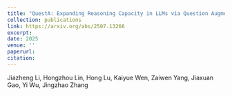 ```yaml
---
title: "QuestA: Expanding Reasoning Capacity in LLMs via Question Augmentation"
collection: publications
link: https://arxiv.org/abs/2507.13266
excerpt: 
date: 2025
venue: ''
paperurl: 
citation: 
---
```

Jiazheng Li, Hongzhou Lin, Hong Lu, Kaiyue Wen, Zaiwen Yang, Jiaxuan Gao, Yi Wu, Jingzhao Zhang
